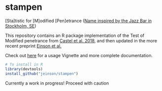 # stampen
[Sta]tistic for [M]odified [Pen]etrance
([Name inspired by the Jazz Bar in Stockholm, SE](https://www.stampen.se/))


This repository contains an R package implementation of the Test of Modified penetrance from [Castel et al. 2018](https://www.nature.com/articles/s41588-018-0192-y), and then updated in the more recent preprint [Einson et al.](https://www.biorxiv.org/content/10.1101/2023.01.31.526505v1.article-metrics)

Check out [here](https://jeinson.github.io/stampen/) for a usage Vignette and more complete documentation.

```r
# To install in R
library(devtools)
install_github("jeinson/stampen")
```

Currently a work in progress! Proceed with caution
